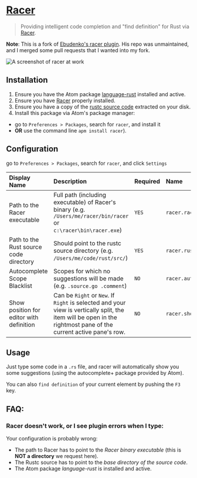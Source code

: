 # [Racer](https://atom.io/packages/racer-v2)

> Providing intelligent code completion and "find definition" for Rust via [Racer](https://github.com/phildawes/racer).

**Note**: This is a fork of [Ebudenko's racer plugin](https://github.com/edubkendo/atom-racer). His repo
was unmaintained, and I merged some pull requests that I wanted into my fork.

![A screenshot of racer at work](https://cloud.githubusercontent.com/assets/1395968/2886329/0396e8a4-d4e2-11e3-9813-f6697a01d959.gif)


## Installation

1. Ensure you have the Atom package [language-rust](https://atom.io/packages/language-rust) installed and active.
2. Ensure you have [Racer](https://github.com/phildawes/racer) properly installed.
3. Ensure you have a copy of the [rustc source code](http://www.rust-lang.org/install.html) extracted on your disk.
4. Install this package via Atom's package manager:
 * go to `Preferences > Packages`, search for `racer`, and install it
 * **OR** use the command line `apm install racer`).

## Configuration

go to `Preferences > Packages`, search for `racer`, and click `Settings`

| Display Name                             | Description                                                                                                                                                      | Required | Name                          |
|:-----------------------------------------|:-----------------------------------------------------------------------------------------------------------------------------------------------------------------|:---------|:------------------------------|
| Path to the Racer executable             | Full path (including executable) of Racer's binary (e.g. `/Users/me/racer/bin/racer` or `c:\racer\bin\racer.exe`)                                                | `YES`    | `racer.racerBinPath`          |
| Path to the Rust source code directory   | Should point to the rustc source directory (e.g. `/Users/me/code/rust/src/`)                                                                                     | `YES`    | `racer.rustSrcPath`           |
| Autocomplete Scope Blacklist             | Scopes for which no suggestions will be made (e.g. `.source.go .comment`)                                                                                        | `NO`     | `racer.autocompleteBlacklist` |
| Show position for editor with definition | Can be `Right` or `New`. If `Right` is selected and your view is vertically split, the item will be open in the rightmost pane of the current active pane's row. | `NO`     | `racer.show`                  |

## Usage

Just type some code in a `.rs` file, and racer will automatically show you some suggestions (using the autocomplete+ package provided by Atom).

You can also `find definition` of your current element by pushing the `F3` key.

## FAQ:
### Racer doesn't work, or I see plugin errors when I type:
Your configuration is probably wrong:
* The path to Racer has to point to the *Racer binary executable* (this is **NOT a directory** we request here).
* The Rustc source has to point to the *base directory of the source code*.
* The Atom package *language-rust* is installed and active.
